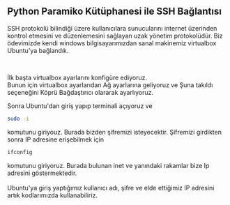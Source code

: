 ## Python Paramiko Kütüphanesi ile SSH Bağlantısı 

SSH protokolü bilindiği üzere kullanıcılara sunucularını internet üzerinden kontrol etmesini ve düzenlemesini sağlayan uzak yönetim protokolüdür.
Biz ödevimizde kendi windows bilgisayarımızdan sanal makinemiz virtualbox Ubuntu'ya bağlandık.

<br>

İlk başta virtualbox ayarlarını konfigüre ediyoruz. <br>
Bunun için virtualbox ayarlarıdan Ağ ayarlarına geliyoruz ve Şuna takıldı seçeneğini Köprü Bağdaştırıcı olararak ayarlıyoruz.

Sonra Ubuntu'dan giriş yapıp terminali açıyoruz ve 
```bash
sudo -i
```
komutunu giriyouz. Burada bizden şifremizi isteyecektir. Şifremizi girdikten sonra IP adresine erişebilmek için
```bash
ifconfig
```
komutunu giriyoruz. Burada bulunan inet ve yanındaki rakamlar bize Ip adresini göstermektedir. <br> <br>
Ubuntu'ya giriş yaptığımız kullanıcı adı, şifre ve elde ettiğimiz IP adresini artık kodlarımızda kullanabiliriz.
